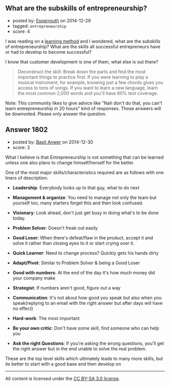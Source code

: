 ## What are the subskills of entrepreneurship?

- posted by: [Esqarrouth](https://stackexchange.com/users/3055586/esqarrouth) on 2014-12-29
- tagged: `entrepreneurship`
- score: 4

I was reading on a [learning method][1] and I wondered, what are the subskills of entrepreneurship? What are the skills all successful entrepreneurs have or had to develop to become successful?

I know that customer development is one of them, what else is out there?

> Deconstruct the skill: Break down the parts and find the most
> important things to practice first. If you were learning to play a
> musical instrument, for example, knowing just a few chords gives you
> access to tons of songs. If you want to learn a new language, learn
> the most common 2,000 words and you'll have 80% text coverage.

[1]:http://lifehacker.com/learn-anything-in-20-hours-with-this-four-step-method-509281792

Note: This community likes to give advice like "Nah don't do that, you can't learn entrepreneurship in 20 hours" kind of responses. Those answers will be downvoted. Please only answer the question.


## Answer 1802

- posted by: [Basit Anwer](https://stackexchange.com/users/150816/basit-anwer) on 2014-12-30
- score: 3

What I believe is that Entrepreneurship is not something that can be learned unless one also plans to change himself/herself for the better.

One of the most major skills/characteristics required are as follows with one liners of description.

 - **Leadership**: Everybody looks up to that guy, what to do next
 - **Management & organize**: You need to manage not only the team but yourself too, many starters forget this and then look confused.
 - **Visionary**: Look ahead, don't just get busy in doing what's to be done today.
 - **Problem Solver**: Doesn't freak out easily
 - **Good Loser**: When there's defeat/flaw in the product, accept it and solve it rather than closing eyes to it or start crying over it.
 - **Quick Learner**: Need to change process? Quickly gets his hands dirty
 - **Adapt/Pivot**: Similar to Problem Solver & being a Good Loser

 - **Good with numbers**: At the end of the day it's how much money did your company make
 - **Strategist**: If numbers aren't good, figure out a way
 - **Communication**: It's not about how good you speak but also when you speak(replying to an email with the right answer but after days will have no effect)

 - **Hard-work**: The most important
 - **Be your own critic**: Don't have some skill, find someone who can help you
 - **Ask the right Questions**: If you're asking the wrong questions, you'll get the right answer but in the end unable to solve the real problem.

These are the top level skills which ultimately leads to many more skills, but its better to start with a good base and then develop on



---

All content is licensed under the [CC BY-SA 3.0 license](https://creativecommons.org/licenses/by-sa/3.0/).
